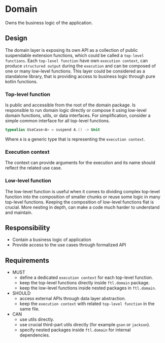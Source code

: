 # Domain

Owns the business logic of the application.

## Design

The domain layer is exposing its own API as a collection of public suspendable extension functions,
which could be called a `top-level functions`.
Each `top-level function` have own `execution context`, 
can produce `structured output` during the `execution`
and can be composed of one or many low-level functions.
This layer could be considered as a standalone library, 
that is providing access to business logic through pure kotlin functions. 


### Top-level function

Is public and accessible from the root of the domain package.
Is responsible to run domain logic directly or compose it using low-level domain functions, utils, or data interfaces.
For simplification, consider a simple common interface for all top-level functions.

```kotlin
typealias UseCase<A> = suspend A.() -> Unit
```

Where `A` is a generic type that is representing the `execution context`.

### Execution context

The context can provide arguments for the execution and its name should reflect the related use case.

### Low-level function

The low-level function is useful when it comes to dividing complex top-level 
function into the composition of smaller chunks or reuse some logic in many top-level functions.
Keeping the composition of low-level functions flat is crucial. 
More nesting in depth, can make a code much harder to understand and maintain.

## Responsibility

* Contain a business logic of application
* Provide access to the use cases through formalized API

## Requirements

* MUST
    * define a dedicated `execution context` for each top-level function.
    * keep the top-level functions directly inside `ftl.domain` package.
    * keep the low-level functions inside nested packages in `ftl.domain`.
* SHOULD
    * access external APIs through data layer abstraction.
    * keep the `execution context` with related `top-level function` in the same file.
* CAN
    * use utils directly.
    * use crucial third-part utils directly (for example `gson` or `jackson`).
    * specify nested packages inside `ftl.domain` for internal dependencies.
